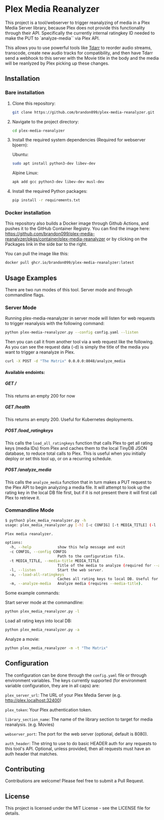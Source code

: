 # Plex Media Reanalyzer

This project is a tool/webserver to trigger reanalyzing of media in a Plex Media Server library, because Plex does not provide this functionality through their API. Specifically the currently internal ratingkey ID needed to make the PUT to `analyze-media`` via Plex API.

This allows you to use powerful tools like [Tdarr](https://github.com/HaveAGitGat/Tdarr) to reorder audio streams, transcode, create new audio tracks for compatibility, and then have Tdarr send a webhook to this server with the Movie title in the body and the media will be reanlyzed by Plex picking up these changes.

## Installation

### Bare installation

1. Clone this repository:
   ```bash
   git clone https://github.com/brandon099/plex-media-reanalyzer.git
   ```

2. Navigate to the project directory:
   ```bash
   cd plex-media-reanalyzer
   ```
3. Install the required system dependencies (Required for webserver bjoern):
   
   Ubuntu:
   ```bash
   sudo apt install python3-dev libev-dev
   ``` 
   Alpine Linux:
   ```bash
   apk add gcc python3-dev libev-dev musl-dev
   ```

4. Install the required Python packages:
   ```bash
   pip install -r requirements.txt
   ``` 

### Docker installation
This repository also builds a Docker image through Github Actions, and pushes it to the GitHub Container Registry. You can find the image here: https://github.com/brandon099/plex-media-reanalyzer/pkgs/container/plex-media-reanalyzer or by clicking on the Packages link in the side bar to the right.

You can pull the image like this:

```bash
docker pull ghcr.io/brandon099/plex-media-reanalyzer:latest
```

## Usage Examples
There are two run modes of this tool. Server mode and through commandline flags.

### Server Mode
Running plex-media-reanalyzer in server mode will listen for web requests to trigger reanalysis with the following command:

   ```bash
   python plex-media-reanalyzer.py --config config.yaml --listen
   ```

Then you can call it from another tool via a web request like the following. As you can see the request data (-d) is simply the title of the media you want to trigger a reanalyze in Plex.

   ```bash
   curl -X POST -d "The Matrix" 0.0.0.0:8048/analyze_media
   ```

#### Available endoints:
##### GET /
This returns an empty 200 for now

##### GET /health
This returns an empty 200. Useful for Kubernetes deployments.

##### POST /load_ratingkeys
This calls the `load_all_ratingkeys` function that calls Plex to get all rating keys (media IDs) from Plex and caches them to the local TinyDB JSON database, to reduce total calls to Plex. This is useful when you initially deploy or set this tool up, or on a recurring schedule.

##### POST /analyze_media
This calls the `analyze_media` function that in turn makes a PUT request to the Plex API to begin analyzing a media file. It will attempt to look up the rating key in the local DB file first, but if it is not present there it will first call Plex to retrieve it.

### Commandline Mode

```bash
$ python3 plex_media_reanalyzer.py -h
usage: plex_media_reanalyzer.py [-h] [-c CONFIG] [-t MEDIA_TITLE] (-l | -a | -m)

Plex media reanalyzer.

options:
  -h, --help            show this help message and exit
  -c CONFIG, --config CONFIG
                        Path to the configuration file.
  -t MEDIA_TITLE, --media-title MEDIA_TITLE
                        Title of the media to analyze (required for --analyze-media and --load-ratingkey)
  -l, --listen          Start the web server.
  -a, --load-all-ratingkeys
                        Caches all rating keys to local DB. Useful for first run.
  -m, --analyze-media   Analyze media (requires --media-title).
```

Some example commands:

Start server mode at the commandline:
```bash
python plex_media_reanalyzer.py -l
```

Load all rating keys into local DB:
```bash
python plex_media_reanalyzer.py -a
```

Analyze a movie:
```bash
python plex_media_reanalyzer -m -t "The Matrix"
```

## Configuration
The configuration can be done through the `config.yaml` file or through environment variables. The keys currently supported (for environment variable configuration, they are in all caps) are:

`plex_server_url`: The URL of your Plex Media Server (e.g. http://plex.localhost:32400)

`plex_token`: Your Plex authentication token.

`library_section_name`: The name of the library section to target for media reanalysis. (e.g. Movies)

`webserver_port`: The port for the web server (optional, default is 8080).

`auth_header`: The string to use to do basic HEADER auth for any requests to this tool's API. Optional, unless provided, then all requests must have an auth header that matches.

## Contributing
Contributions are welcome! Please feel free to submit a Pull Request.

## License
This project is licensed under the MIT License - see the LICENSE file for details.